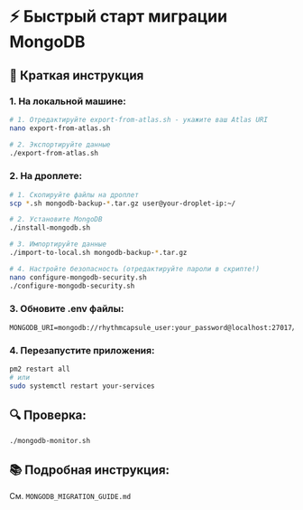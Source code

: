 # ⚡ Быстрый старт миграции MongoDB

## 🎯 Краткая инструкция

### 1. На локальной машине:
```bash
# 1. Отредактируйте export-from-atlas.sh - укажите ваш Atlas URI
nano export-from-atlas.sh

# 2. Экспортируйте данные
./export-from-atlas.sh
```

### 2. На дроплете:
```bash
# 1. Скопируйте файлы на дроплет
scp *.sh mongodb-backup-*.tar.gz user@your-droplet-ip:~/

# 2. Установите MongoDB
./install-mongodb.sh

# 3. Импортируйте данные
./import-to-local.sh mongodb-backup-*.tar.gz

# 4. Настройте безопасность (отредактируйте пароли в скрипте!)
nano configure-mongodb-security.sh
./configure-mongodb-security.sh
```

### 3. Обновите .env файлы:
```env
MONGODB_URI=mongodb://rhythmcapsule_user:your_password@localhost:27017/rhythmcapsule
```

### 4. Перезапустите приложения:
```bash
pm2 restart all
# или
sudo systemctl restart your-services
```

## 🔍 Проверка:
```bash
./mongodb-monitor.sh
```

## 📚 Подробная инструкция:
См. `MONGODB_MIGRATION_GUIDE.md` 